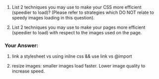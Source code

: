 1. List 2 techniques you may use to make your CSS more efficient (speedier to load)? (Please refer to strategies which DO NOT relate to speedy images loading in this question).

2. List 2 techniques you may use to make your pages more efficient (speedier to load) with respect to the images used on the page.

### Your Answer:

1. link a stylesheet vs using inilne css && use link vs @import

2. resize images: smaller images load faster. Lower image quality to increase speed.
